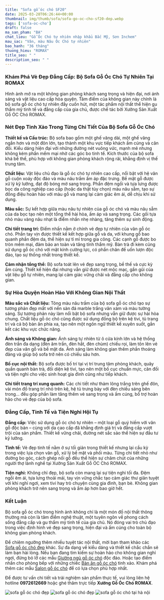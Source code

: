 ```yaml
---
title: "Sofa gỗ óc chó SF20"
date: 2025-03-28T06:26:44+00:00
thumbnail: img/thumb/sofa/sofa-go-oc-cho-sf20-dep.webp
tags: ['sofa-oc-cho']
draft: false
ma_san_pham: "BA"
chat_lieu: "Gỗ Óc Chó tự nhiên nhập khẩu Bắc Mỹ, Sơn Inchem"
mau_sac: "Vân, màu Nâu Óc Chó tự nhiên"
bao_hanh: "36 tháng"
thuong_hieu: "ROMAX"
title_seo: " "
description_seo: " "
---
```

### Khám Phá Vẻ Đẹp Đẳng Cấp: Bộ Sofa Gỗ Óc Chó Tự Nhiên Tại ROMAX

Hình ảnh mở ra một không gian phòng khách sang trọng và hiện đại, nơi ánh sáng và vật liệu cao cấp hòa quyện. Tâm điểm của không gian này chính là bộ sofa gỗ óc chó tự nhiên đầy cuốn hút, một tác phẩm nội thất thể hiện gu thẩm mỹ tinh tế và đẳng cấp của gia chủ, được chế tác bởi Xưởng Sản Xuất Gỗ ÓC Chó ROMAX.

### Nét Đẹp Tinh Xảo Trong Từng Chi Tiết Của Bộ Sofa Gỗ Óc Chó

**Thiết kế và Cấu trúc:** Bộ sofa bao gồm một ghế văng dài, một ghế văng ngắn hơn và một đôn lớn, tạo thành một khu vực tiếp khách ấm cúng và cân đối. Kiểu dáng hiện đại với những đường nét vuông vức, mạnh mẽ nhưng không kém phần mềm mại nhờ các góc bo tinh tế. Kích thước của bộ sofa khá bề thế, phù hợp với không gian phòng khách rộng rãi, khẳng định vị thế trung tâm.

**Chất liệu:** Vật liệu chủ đạo là gỗ óc chó tự nhiên cao cấp, nổi bật với hệ vân gỗ cuộn xoáy độc đáo và màu nâu trầm ấm áp đặc trưng. Bề mặt gỗ được xử lý kỹ lưỡng, đạt độ bóng mờ sang trọng. Phần đệm ngồi và tựa lưng được bọc da công nghiệp cao cấp (hoặc da thật tùy chọn) màu nâu sẫm, tạo sự đồng điệu hoàn hảo với màu gỗ và mang lại cảm giác êm ái, dễ chịu khi sử dụng.

**Màu sắc:** Sự kết hợp giữa màu nâu tự nhiên của gỗ óc chó và màu nâu sẫm của da bọc tạo nên một tổng thể hài hòa, ấm áp và sang trọng. Các gối tựa nhỏ màu vàng nâu nhạt là điểm nhấn nhẹ nhàng, tăng thêm sự sinh động.

**Chi tiết trang trí:** Điểm nhấn nằm ở chính vẻ đẹp tự nhiên của vân gỗ óc chó. Phần tay vịn được thiết kế kết hợp giữa gỗ và da, với khung gỗ bao quanh phần đệm da, thể hiện sự tỉ mỉ trong gia công. Các cạnh gỗ được bo tròn mềm mại, đảm bảo an toàn và tăng tính thẩm mỹ. Bàn trà đi kèm cũng sử dụng gỗ óc chó với mặt kính cường lực, có phần chân đế uốn lượn độc đáo, tạo sự thống nhất trong thiết kế.

**Cảm nhận tổng thể:** Bộ sofa toát lên vẻ đẹp sang trọng, bề thế và cực kỳ ấm cúng. Thiết kế hiện đại nhưng vẫn giữ được nét mộc mạc, gần gũi của vật liệu gỗ tự nhiên, mang lại cảm giác vững chãi và đẳng cấp cho không gian.

### Sự Hòa Quyện Hoàn Hảo Với Không Gian Nội Thất

**Màu sắc và Chất liệu:** Tông màu nâu trầm của bộ sofa gỗ óc chó tạo sự tương phản đẹp mắt với nền sàn đá marble trắng vân xám và màu tường sáng. Sự tương phản này làm nổi bật bộ sofa nhưng vẫn giữ được sự hài hòa chung. Chất liệu gỗ óc chó cũng được sử dụng đồng bộ trên kệ tivi, tủ trang trí và cả bộ bàn ăn phía xa, tạo nên một ngôn ngữ thiết kế xuyên suốt, gắn kết các khu vực chức năng.

**Ánh sáng và Không gian:** Ánh sáng tự nhiên từ ô cửa kính lớn và hệ thống đèn trần đa dạng (đèn âm trần, đèn hắt, đèn chùm) chiếu rọi, làm tôn lên vẻ đẹp của vân gỗ và bề mặt da. Ánh sáng làm không gian thêm phần thoáng đãng và giúp bộ sofa trở nên có chiều sâu hơn.

**Bố cục nội thất:** Bộ sofa được bố trí tại vị trí trung tâm phòng khách, quây quần quanh bàn trà, đối diện kệ tivi, tạo nên một bố cục chuẩn mực, cân đối và tiện nghi cho việc sinh hoạt gia đình cũng như tiếp khách.

**Chi tiết trang trí xung quanh:** Các chi tiết như thảm lông trắng trên ghế đôn, vài món đồ trang trí nhỏ trên kệ, hệ tủ trưng bày với đèn chiếu sáng bên trong... đều góp phần làm tăng thêm vẻ sang trọng và ấm cúng, bổ trợ hoàn hảo cho vẻ đẹp của bộ sofa.

### Đẳng Cấp, Tinh Tế và Tiện Nghi Hội Tụ

**Đẳng cấp:** Việc sử dụng gỗ óc chó tự nhiên – một loại gỗ quý hiếm với vân gỗ độc bản – cùng với da cao cấp đã khẳng định giá trị và đẳng cấp vượt trội của sản phẩm. Thiết kế vững chãi, đường nét sắc sảo thể hiện sự đầu tư kỹ lưỡng.

**Tinh tế:** Vẻ đẹp tinh tế nằm ở sự tối giản trong thiết kế nhưng lại cầu kỳ trong việc lựa chọn vân gỗ, xử lý bề mặt và phối màu. Từng chi tiết nhỏ như đường bo góc, cách ghép nối gỗ đều thể hiện sự chăm chút của những người thợ lành nghề tại Xưởng Sản Xuất Gỗ ÓC Chó ROMAX.

**Tiện nghi:** Không chỉ đẹp, bộ sofa còn mang lại sự tiện nghi tối đa. Đệm ngồi êm ái, tựa lưng thoải mái, tay vịn vững chắc tạo cảm giác thư giãn tuyệt vời khi nghỉ ngơi, xem tivi hay trò chuyện cùng gia đình, bạn bè. Không gian phòng khách trở nên sang trọng và ấm áp hơn bao giờ hết.

### Kết Luận

Bộ sofa gỗ óc chó trong hình ảnh không chỉ là một món đồ nội thất thông thường mà còn là tâm điểm nghệ thuật, một tuyên ngôn về phong cách sống đẳng cấp và gu thẩm mỹ tinh tế của gia chủ. Nó đóng vai trò chủ đạo trong việc định hình vẻ đẹp sang trọng, hiện đại và ấm cúng cho toàn bộ không gian phòng khách.

Để chiêm ngưỡng thêm nhiều tuyệt tác nội thất, mời bạn tham khảo các [Sofa gỗ óc chó đẹp](https://romax.vn/danh-muc/phong-khach/sofa-go-oc-cho/) khác. Sự đa dạng về kiểu dáng và thiết kế chắc chắn sẽ làm bạn hài lòng. Nếu bạn đang tìm kiếm sự hoàn hảo cho không gian nghỉ ngơi, đừng bỏ lỡ các mẫu [Giường ngủ gỗ óc chó](https://romax.vn/danh-muc/phong-ngu/giuong-go-oc-cho/) độc đáo. Hoặc tạo điểm nhấn cho phòng bếp với những chiếc [Bàn ăn gỗ óc chó](https://romax.vn/danh-muc/phong-bep/ban-an-go-oc-cho/) tinh xảo. Khám phá thêm các mẫu [Salon gỗ óc chó](https://romax.vn/danh-muc/phong-khach/sofa-go-oc-cho/) để có lựa chọn phù hợp nhất.

Để được tư vấn chi tiết và trải nghiệm sản phẩm thực tế, vui lòng liên hệ hotline **0972612669** hoặc ghé thăm trực tiếp **Xưởng Gỗ Óc Chó ROMAX**.

![sofa gỗ óc chó đẹp](/img/sofa/sf20/sofa-go-oc-cho-sf20-1.webp)
![sofa gỗ óc chó đẹp](/img/sofa/sf20/sofa-go-oc-cho-sf20-2.webp)
![sofa gỗ óc chó tại hà nội](/img/sofa/sf20/sofa-go-oc-cho-sf20-3.webp)